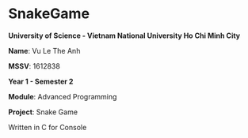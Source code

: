 # SnakeGame

**University of Science - Vietnam National University Ho Chi Minh City**

**Name**: Vu Le The Anh

**MSSV**: 1612838


**Year 1 - Semester 2**

**Module**: Advanced Programming

**Project**: Snake Game

Written in C for Console

